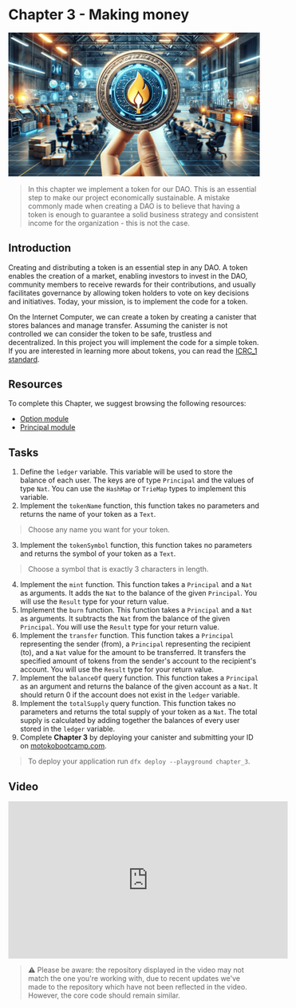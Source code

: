 # Chapter 3 - Making money

<img src="./assets/cover_3.png">

> In this chapter we implement a token for our DAO. This is an essential step to make our project economically sustainable. A mistake commonly made when creating a DAO is to believe that having a token is enough to guarantee a solid business strategy and consistent income for the organization - this is not the case.

## Introduction

Creating and distributing a token is an essential step in any DAO. A token enables the creation of a market, enabling investors to invest in the DAO, community members to receive rewards for their contributions, and usually facilitates governance by allowing token holders to vote on key decisions and initiatives. Today, your mission, is to implement the code for a token.

On the Internet Computer, we can create a token by creating a canister that stores balances and manage transfer. Assuming the canister is not controlled we can consider the token to be safe, trustless and decentralized. In this project you will implement the code for a simple token. If you are interested in learning more about tokens, you can read the [ICRC_1 standard](https://internetcomputer.org/docs/current/developer-docs/integrations/icrc-1).

## Resources

To complete this Chapter, we suggest browsing the following resources:

<ul>
  <li><a href="https://internetcomputer.org/docs/current/motoko/main/base/Option" target="_blank">Option module </a></li>
  <li><a href="https://internetcomputer.org/docs/current/motoko/main/base/Option" target="_blank">Principal module </a></li>
</ul>

## Tasks

1. Define the `ledger` variable. This variable will be used to store the balance of each user. The keys are of type `Principal` and the values of type `Nat`. You can use the `HashMap` or `TrieMap` types to implement this variable.
2. Implement the `tokenName` function, this function takes no parameters and returns the name of your token as a `Text`.

> Choose any name you want for your token.

3. Implement the `tokenSymbol` function, this function takes no parameters and returns the symbol of your token as a `Text`.

> Choose a symbol that is exactly 3 characters in length.

4. Implement the `mint` function. This function takes a `Principal` and a `Nat` as arguments. It adds the `Nat` to the balance of the given `Principal`. You will use the `Result` type for your return value.
5. Implement the `burn` function. This function takes a `Principal` and a `Nat` as arguments. It subtracts the `Nat` from the balance of the given `Principal`. You will use the `Result` type for your return value.
6. Implement the `transfer` function. This function takes a `Principal` representing the sender (from), a `Principal` representing the recipient (to), and a `Nat` value for the amount to be transferred. It transfers the specified amount of tokens from the sender's account to the recipient's account. You will use the `Result` type for your return value.
7. Implement the `balanceOf` query function. This function takes a `Principal` as an argument and returns the balance of the given account as a `Nat`. It should return 0 if the account does not exist in the `ledger` variable.
8. Implement the `totalSupply` query function. This function takes no parameters and returns the total supply of your token as a `Nat`. The total supply is calculated by adding together the balances of every user stored in the `ledger` variable.
9. Complete **Chapter 3** by deploying your canister and submitting your ID on [motokobootcamp.com](https://www.motokobootcamp.com/).

> To deploy your application run `dfx deploy --playground chapter_3`.

## Video

<iframe width="560" height="315" src="https://www.youtube.com/embed/dX3c5-YcNi4?si=dc8Le4njcr_wULds" title="YouTube video player" frameborder="0" allow="accelerometer; autoplay; clipboard-write; encrypted-media; gyroscope; picture-in-picture; web-share" allowfullscreen="" style="display: block; margin-left: auto; margin-right: auto;"></iframe>

> ⚠️ Please be aware: the repository displayed in the video may not match the one you're working with, due to recent updates we've made to the repository which have not been reflected in the video. However, the core code should remain similar.
